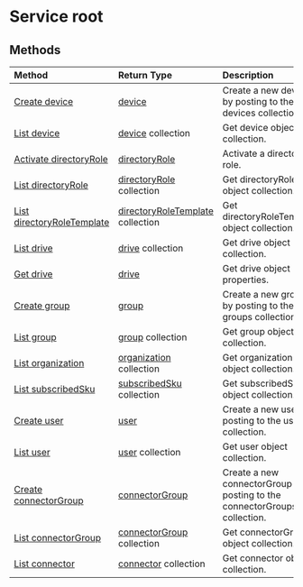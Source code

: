 # Service root


## Methods



| Method		   | Return Type	|Description|
|:---------------|:--------|:----------|
|[Create device](../api/device_post_devices.md) |[device](device.md)| Create a new device by posting to the devices collection.|
|[List device](../api/device_list.md) | [device](device.md) collection |Get device object collection. |
|[Activate directoryRole](../api/directoryrole_post_directoryroles.md) | [directoryRole](directoryrole.md) |Activate a directory role. |
|[List directoryRole](../api/directoryrole_list.md) | [directoryRole](directoryrole.md) collection |Get directoryRole object collection. |
|[List directoryRoleTemplate](../api/directoryroletemplate_list.md) | [directoryRoleTemplate](directoryroletemplate.md) collection |Get directoryRoleTemplate object collection. |
|[List drive](../api/drive_list.md) | [drive](drive.md) collection |Get drive object collection. |
|[Get drive](../api/drive_get.md) | [drive](drive.md)  |Get drive object properties. |
|[Create group](../api/group_post_groups.md) |[group](group.md)| Create a new group by posting to the groups collection.|
|[List group](../api/group_list.md) | [group](group.md) collection |Get group object collection. |
|[List organization](../api/organization_list.md) | [organization](organization.md) collection |Get organization object collection. |
|[List subscribedSku](../api/subscribedsku_list.md) | [subscribedSku](subscribedsku.md) collection |Get subscribedSku object collection. |
|[Create user](../api/user_post_users.md) |[user](user.md)| Create a new user by posting to the users collection.|
|[List user](../api/user_list.md) | [user](user.md) collection |Get user object collection. |
|[Create connectorGroup](../api/connectorgroup_post_connectorgroups.md) |[connectorGroup](connectorgroup.md)|Create a new connectorGroup by posting to the connectorGroups collection.|
|[List connectorGroup](../api/connectorgroup_list.md) | [connectorGroup](connectorgroup.md) collection |Get connectorGroup object collection. |
|[List connector](../api/connector_list.md) | [connector](connector.md) collection |Get connector object collection. |

<!-- uuid: 8fcb5dbc-d5aa-4681-8e31-b001d5168d79
2015-10-25 14:57:30 UTC -->
<!-- {
  "type": "#page.annotation",
  "description": "Service root",
  "keywords": "",
  "section": "documentation",
  "tocPath": ""
}-->
